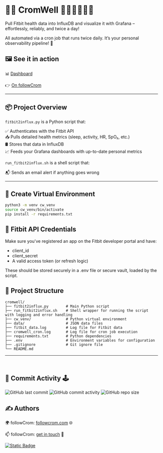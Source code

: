 # 🏃‍♂️ CromWell 🍋🥝🍌🍐🥥🍈

Pull Fitbit health data into InfluxDB and visualize it with Grafana – effortlessly, reliably, and twice a day!

All automated via a cron job that runs twice daily. It’s your personal observability pipeline! 🚀

##  🖼️ See it in action

📊 [Dashboard](https://followcrom.com/cromwell)

👉 [On followCrom](https://followcrom.com/cromwell)

---

## 📦 Project Overview

`fitbit2influx.py` is a Python script that:

✅ Authenticates with the Fitbit API  
📥 Pulls detailed health metrics (sleep, activity, HR, SpO₂, etc.)  
🛢 Stores that data in InfluxDB  
📈 Feeds your Grafana dashboards with up-to-date personal metrics  

`run_fitbit2influx.sh` is a shell script that:

📬 Sends an email alert if anything goes wrong

---

## 🐍 Create Virtual Environment

```bash
python3 -m venv cw_venv  
source cw_venv/bin/activate  
pip install -r requirements.txt  
```

## 🔐 Fitbit API Credentials
Make sure you've registered an app on the Fitbit developer portal and have:

- client_id
- client_secret
- A valid access token (or refresh logic)

These should be stored securely in a .env file or secure vault, loaded by the script.




## 📁 Project Structure

```
cromwell/
├── fitbit2influx.py        # Main Python script
├── run_fitbit2influx.sh    # Shell wrapper for running the script with logging and error handling
├── cw_venv/                # Python virtual environment
├── data/                   # JSON data files
├── fitbit_data.log         # Log file for Fitbit data
├── cromwell_cron.log       # Log file for cron job execution
├── requirements.txt        # Python dependencies
├── .env                    # Environment variables for configuration
├── .gitignore              # Git ignore file
└── README.md
```

---

<br>

## 📅 Commit Activity 🕹️

![GitHub last commit](https://img.shields.io/github/last-commit/followcrom/cromWell)
![GitHub commit activity](https://img.shields.io/github/commit-activity/m/followcrom/cromWell)
![GitHub repo size](https://img.shields.io/github/repo-size/followcrom/cromWell)

## ✍ Authors 

🌍 followCrom: [followcrom.com](https://followcrom.com/index.html) 🌐

📫 followCrom: [get in touch](https://followcrom.com/contact/contact.php) 👋

[![Static Badge](https://img.shields.io/badge/followcrom-online-blue)](http://followcrom.com)